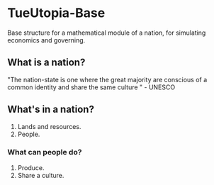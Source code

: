 # TueUtopia-Base
Base structure for a mathematical module of a nation, for simulating economics and governing.

## What is a nation?
"The nation-state is one where the great majority are conscious of a common identity and share the same culture " - UNESCO

## What's in a nation?
1. Lands and resources.
2. People.

### What can people do?
1. Produce.
2. Share a culture. 
